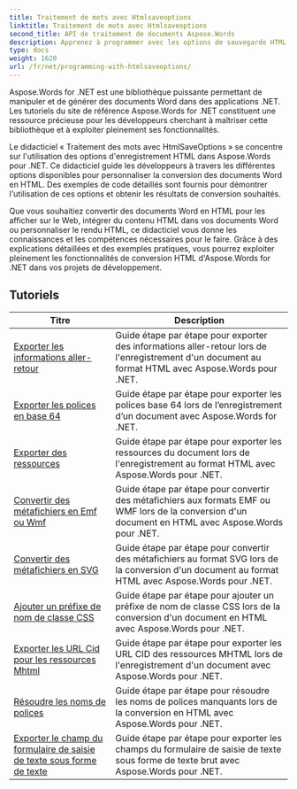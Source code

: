 ```yaml
---
title: Traitement de mots avec Htmlsaveoptions
linktitle: Traitement de mots avec Htmlsaveoptions
second_title: API de traitement de documents Aspose.Words
description: Apprenez à programmer avec les options de sauvegarde HTML dans Aspose.Words pour .NET. Convertissez facilement des documents Word en HTML tout en conservant la mise en forme et le contenu.
type: docs
weight: 1620
url: /fr/net/programming-with-htmlsaveoptions/
---
```

Aspose.Words for .NET est une bibliothèque puissante permettant de manipuler et de générer des documents Word dans des applications .NET. Les tutoriels du site de référence Aspose.Words for .NET constituent une ressource précieuse pour les développeurs cherchant à maîtriser cette bibliothèque et à exploiter pleinement ses fonctionnalités.

Le didacticiel « Traitement des mots avec HtmlSaveOptions » se concentre sur l'utilisation des options d'enregistrement HTML dans Aspose.Words pour .NET. Ce didacticiel guide les développeurs à travers les différentes options disponibles pour personnaliser la conversion des documents Word en HTML. Des exemples de code détaillés sont fournis pour démontrer l'utilisation de ces options et obtenir les résultats de conversion souhaités.

Que vous souhaitiez convertir des documents Word en HTML pour les afficher sur le Web, intégrer du contenu HTML dans vos documents Word ou personnaliser le rendu HTML, ce didacticiel vous donne les connaissances et les compétences nécessaires pour le faire. Grâce à des explications détaillées et des exemples pratiques, vous pourrez exploiter pleinement les fonctionnalités de conversion HTML d'Aspose.Words for .NET dans vos projets de développement.

 ## Tutoriels
| Titre | Description |
| --- | --- |
| [Exporter les informations aller-retour](./export-roundtrip-information/) | Guide étape par étape pour exporter des informations aller-retour lors de l'enregistrement d'un document au format HTML avec Aspose.Words pour .NET. |
| [Exporter les polices en base 64](./export-fonts-as-base-64/) | Guide étape par étape pour exporter les polices base 64 lors de l’enregistrement d’un document avec Aspose.Words for .NET. |
| [Exporter des ressources](./export-resources/) | Guide étape par étape pour exporter les ressources du document lors de l'enregistrement au format HTML avec Aspose.Words pour .NET. |
| [Convertir des métafichiers en Emf ou Wmf](./convert-metafiles-to-emf-or-wmf/) | Guide étape par étape pour convertir des métafichiers aux formats EMF ou WMF lors de la conversion d'un document en HTML avec Aspose.Words pour .NET. |
| [Convertir des métafichiers en SVG](./convert-metafiles-to-svg/) | Guide étape par étape pour convertir des métafichiers au format SVG lors de la conversion d'un document au format HTML avec Aspose.Words pour .NET. |
| [Ajouter un préfixe de nom de classe CSS](./add-css-class-name-prefix/) | Guide étape par étape pour ajouter un préfixe de nom de classe CSS lors de la conversion d'un document en HTML avec Aspose.Words pour .NET. |
| [Exporter les URL Cid pour les ressources Mhtml](./export-cid-urls-for-mhtml-resources/) | Guide étape par étape pour exporter les URL CID des ressources MHTML lors de l'enregistrement d'un document avec Aspose.Words pour .NET. |
| [Résoudre les noms de polices](./resolve-font-names/) | Guide étape par étape pour résoudre les noms de polices manquants lors de la conversion en HTML avec Aspose.Words pour .NET. |
| [Exporter le champ du formulaire de saisie de texte sous forme de texte](./export-text-input-form-field-as-text/) | Guide étape par étape pour exporter les champs du formulaire de saisie de texte sous forme de texte brut avec Aspose.Words pour .NET. |